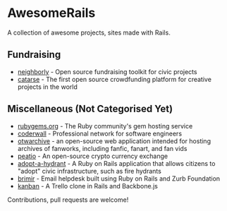 # AwesomeRails

A collection of awesome projects, sites made with Rails.

## Fundraising

* [neighborly](https://github.com/neighborly/neighborly) - Open source fundraising toolkit for civic projects
* [catarse](https://github.com/catarse/catarse) - The first open source crowdfunding platform for creative projects in the world

## Miscellaneous (Not Categorised Yet)

* [rubygems.org](https://github.com/rubygems/rubygems.org) - The Ruby community's gem hosting service
* [coderwall](https://github.com/assemblymade/coderwall) - Professional network for software engineers
* [otwarchive](https://github.com/otwcode/otwarchive) - an open-source web application intended for hosting archives of fanworks, including fanfic, fanart, and fan vids
* [peatio](https://github.com/peatio/peatio) - An open-source crypto currency exchange
* [adopt-a-hydrant](https://github.com/codeforamerica/adopt-a-hydrant) - A Ruby on Rails application that allows citizens to "adopt" civic infrastructure, such as fire hydrants
* [brimir](https://github.com/ivaldi/brimir) - Email helpdesk built using Ruby on Rails and Zurb Foundation
* [kanban](https://github.com/somlor/kanban) - A Trello clone in Rails and Backbone.js



Contributions, pull requests are welcome!
